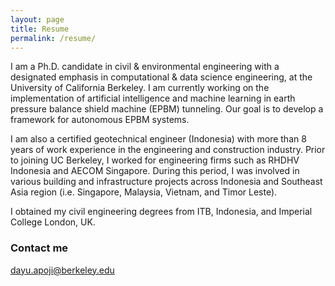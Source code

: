 ```yaml
---
layout: page
title: Resume
permalink: /resume/
---
```


I am a Ph.D. candidate in civil & environmental engineering with a designated emphasis in computational & data science engineering, at the University of California Berkeley. I am currently working on the implementation of artificial intelligence and machine learning in earth pressure balance shield machine (EPBM) tunneling. Our goal is to develop a framework for autonomous EPBM systems.

I am also a certified geotechnical engineer (Indonesia) with more than 8 years of work experience in the engineering and construction industry. Prior to joining UC Berkeley, I worked for engineering firms such as RHDHV Indonesia and AECOM Singapore. During this period, I was involved in various building and infrastructure projects across Indonesia and Southeast Asia region (i.e. Singapore, Malaysia, Vietnam, and Timor Leste).

I obtained my civil engineering degrees from ITB, Indonesia, and Imperial College London, UK.

### Contact me

[dayu.apoji@berkeley.edu](mailto:dayu.apoji@berkeley.edu)